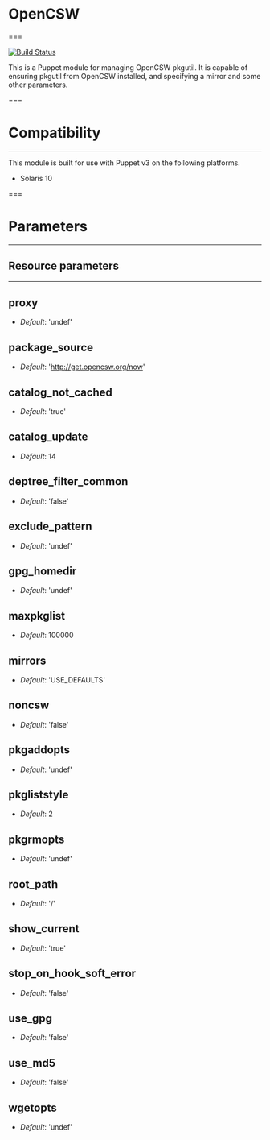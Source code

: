 # OpenCSW
===

[![Build Status](https://travis-ci.org/juliengk/puppet-module-opencsw.png?branch=master)](https://travis-ci.org/juliengk/puppet-module-opencsw)

This is a Puppet module for managing OpenCSW pkgutil. It is capable of ensuring
pkgutil from OpenCSW installed, and specifying a mirror and some other
parameters.

===

# Compatibility
---------------
This module is built for use with Puppet v3 on the following platforms.

* Solaris 10

===

# Parameters
------------

## Resource parameters
---

proxy
-----

- *Default*: 'undef'

package_source
--------------

- *Default*: 'http://get.opencsw.org/now'

catalog_not_cached
------------------

- *Default*: 'true'

catalog_update
--------------

- *Default*: 14

deptree_filter_common
---------------------

- *Default*: 'false'

exclude_pattern
---------------

- *Default*: 'undef'

gpg_homedir
-----------

- *Default*: 'undef'

maxpkglist
----------

- *Default*: 100000

mirrors
-------

- *Default*: 'USE_DEFAULTS'

noncsw
------

- *Default*: 'false'

pkgaddopts
----------

- *Default*: 'undef'

pkgliststyle
------------

- *Default*: 2

pkgrmopts
---------

- *Default*: 'undef'

root_path
---------

- *Default*: '/'

show_current
------------

- *Default*: 'true'

stop_on_hook_soft_error
-----------------------

- *Default*: 'false'

use_gpg
-------

- *Default*: 'false'

use_md5
-------

- *Default*: 'false'

wgetopts
--------

- *Default*: 'undef'
